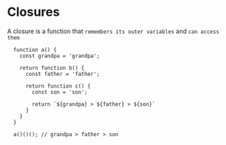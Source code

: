 # Closures

A closure is a function that `remembers its outer variables` and `can access them`

```
  function a() {
    const grandpa = 'grandpa';

    return function b() {
      const father = 'father';

      return function c() {
        const son = 'son';

        return `${grandpa} > ${father} > ${son}`
      }
    }
  }

  a()()(); // grandpa > father > son
```
